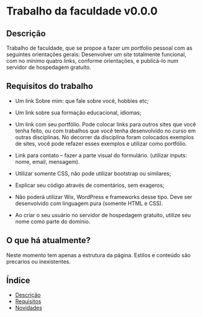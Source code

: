 # Trabalho da faculdade v0.0.0

## Descrição

Trabalho de faculdade, que se propoe a fazer um portfolio pessoal
com as seguintes orientações gerais:
Desenvolver um site totalmente funcional, com no mínimo quatro links,
conforme orientações, e publicá-lo num servidor de hospedagem gratuito.

## Requisitos do trabalho

* Um link Sobre mim: que fale sobre você, hobbies etc;

* Um link sobre sua formação educacional, idiomas;

* Um link com seu portfólio. Pode colocar links para outros sites que você
tenha feito, ou com trabalhos que você tenha desenvolvido no curso em
outras disciplinas. No decorrer da disciplina foram colocados exemplos
de sites, você pode refazer esses exemplos e utilizar como portfólio.

* Link para contato – fazer a parte visual do formulário. (utilizar inputs:
nome, email, mensagem).

* Utilizar somente CSS, não pode utilizar bootstrap ou similares;

* Explicar seu código através de comentários, sem exageros;

* Não poderá utilizar Wix, WordPress e frameworks desse tipo. Deve ser
desenvolvido com linguagem pura (somente HTML e CSS).

* Ao criar o seu usuário no servidor de hospedagem gratuito, utilize seu
nome como parte do domínio.

## O que há atualmente?

Neste momento tem apenas a estrutura da página.
Estilos e conteúdo são precarios ou inexistentes.

## Índice

- [Descrição](#descrição)
- [Requisitos](#requisitos-do-trabalho)
- [Novidades](#o-que-há-atualmente)

